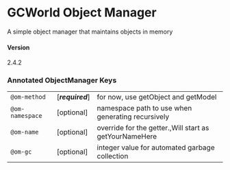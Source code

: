 # GCWorld Object Manager

A simple object manager that maintains objects in memory

#### Version
2.4.2



### Annotated ObjectManager Keys

|                   |                  |                                                        |
|-------------------|------------------|--------------------------------------------------------|
| ``@om-method``    | [***required***] | for now, use getObject and getModel                    |
| ``@om-namespace`` | [optional]       | namespace path to use when generating recursively      |
| ``@om-name``      | [optional]       | override for the getter.,Will start as getYourNameHere |
| ``@om-gc``        | [optional]       | integer value for automated garbage collection         |